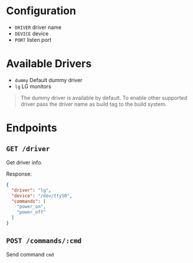 # Configuration

* `DRIVER` driver name
* `DEVICE` device
* `PORT` listen port

# Available Drivers

* `dummy` Default dummy driver
* `lg` LG monitors

> The dummy driver is available by default. To enable other supported driver
> pass the driver name as build tag to the build system.

# Endpoints

## `GET /driver`

Get driver info.

Response:

```json
{
  "driver": "lg",
  "device": "/dev/ttyS0",
  "commands": [
    "power_on",
    "power_off"
  ]
}
```

## `POST /commands/:cmd`

Send command `cmd`
